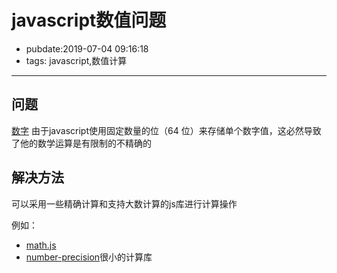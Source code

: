 # javascript数值问题

- pubdate:2019-07-04 09:16:18
- tags: javascript,数值计算

---

## 问题

[数字](https://wizardforcel.gitbooks.io/eloquent-js-3e/content/1.html#数字)
由于javascript使用固定数量的位（64 位）来存储单个数字值，这必然导致了他的数学运算是有限制的不精确的

## 解决方法

可以采用一些精确计算和支持大数计算的js库进行计算操作

例如：

- [math.js](https://mathjs.org/download.html)
- [number-precision](https://github.com/nefe/number-precision)很小的计算库
